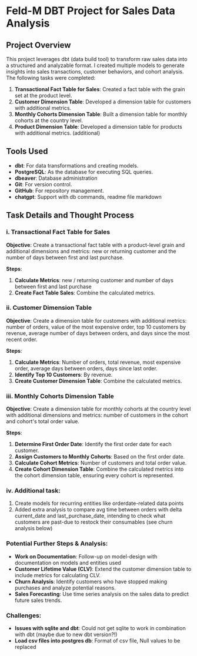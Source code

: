 # Feld-M DBT Project for Sales Data Analysis

## Project Overview

This project leverages dbt (data build tool) to transform raw sales data into a structured and analyzable format. I created multiple models to generate insights into sales transactions, customer behaviors, and cohort analysis. The following tasks were completed:

1. **Transactional Fact Table for Sales**: Created a fact table with the grain set at the product level.
2. **Customer Dimension Table**: Developed a dimension table for customers with additional metrics.
3. **Monthly Cohorts Dimension Table**: Built a dimension table for monthly cohorts at the country level.
4. **Product Dimension Table**: Developed a dimension table for products with additional metrics. (additional)

## Tools Used

- **dbt**: For data transformations and creating models.
- **PostgreSQL**: As the database for executing SQL queries.
- **dbeaver**: Database administration
- **Git**: For version control.
- **GitHub**: For repository management.
- **chatgpt**: Support with db commands, readme file markdown

## Task Details and Thought Process

### i. Transactional Fact Table for Sales

**Objective**: Create a transactional fact table with a product-level grain and additional dimensions and metrics: new or returning customer and the number of days between first and last purchase.

**Steps**:
1. **Calculate Metrics**: new / returning customer and number of days between first and last purchase
2. **Create Fact Table Sales**: Combine the calculated metrics.

### ii. Customer Dimension Table

**Objective**: Create a dimension table for customers with additional metrics: number of orders, value of the most expensive order, top 10 customers by revenue, average number of days between orders, and days since the most recent order.

**Steps**:
1. **Calculate Metrics**: Number of orders, total revenue, most expensive order, average days between orders, days since last order.
2. **Identify Top 10 Customers**: By revenue.
3. **Create Customer Dimension Table**: Combine the calculated metrics.

### iii. Monthly Cohorts Dimension Table

**Objective**: Create a dimension table for monthly cohorts at the country level with additional dimensions and metrics: number of customers in the cohort and cohort's total order value.

**Steps**:
1. **Determine First Order Date**: Identify the first order date for each customer.
2. **Assign Customers to Monthly Cohorts**: Based on the first order date.
3. **Calculate Cohort Metrics**: Number of customers and total order value.
4. **Create Cohort Dimension Table**: Combine the calculated metrics into the cohort dimension table, ensuring every cohort is represented.

### iv. Additional task: 
1. Create models for recurring entities like orderdate-related data points
2. Added extra analysis to compare avg time between orders with delta current_date and last_purchase_date, intending to check what customers are past-due to restock their consumables (see churn analysis below)


### Potential Further Steps & Analysis:

- **Work on Documentation**: Follow-up on model-design with documentation on models and entities used
- **Customer Lifetime Value (CLV)**: Extend the customer dimension table to include metrics for calculating CLV.
- **Churn Analysis**: Identify customers who have stopped making purchases and analyze potential reasons.
- **Sales Forecasting**: Use time series analysis on the sales data to predict future sales trends.

### Challenges:
- **Issues with sqlite and dbt**: Could not get sqlite to work in combination with dbt (maybe due to new dbt version?!)
- **Load csv files into postgres db**: Format of csv file, Null values to be replaced
